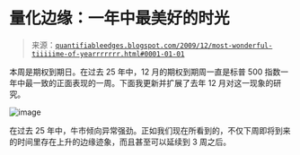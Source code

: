 <!--yml

分类：未分类

日期：2024-05-18 13:08:45

-->

# 量化边缘：一年中最美好的时光

> 来源：[`quantifiableedges.blogspot.com/2009/12/most-wonderful-tiiiiime-of-yearrrrrrr.html#0001-01-01`](http://quantifiableedges.blogspot.com/2009/12/most-wonderful-tiiiiime-of-yearrrrrrr.html#0001-01-01)

本周是期权到期日。在过去 25 年中，12 月的期权到期周一直是标普 500 指数一年中最一致的正面表现的一周。下面我更新并扩展了去年 12 月对这一现象的研究。

![image](https://blogger.googleusercontent.com/img/b/R29vZ2xl/AVvXsEhs2gczjWkZAPQgMWkME_0kWlsX87OI6GGoMtThHBjLRDr7IcAy3JvA-0YC_Mn-asbnN8JNsAd_5aCLrvM2diUfGwi4XDvHBcIUoF9X5jAATIZJzvs7Bn0Z7s3JLfAqvSpSuUkiXTqEDP2n/s1600-h/2009-12-14+png.png)

在过去 25 年中，牛市倾向异常强劲。正如我们现在所看到的，不仅下周即将到来的时间里存在上升的边缘迹象，而且甚至可以延续到 3 周之后。
